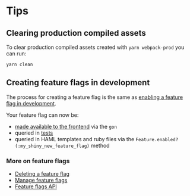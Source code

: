 # Tips

## Clearing production compiled assets

To clear production compiled assets created with `yarn webpack-prod` you can run:

```
yarn clean
```

## Creating feature flags in development

The process for creating a feature flag is the same as [enabling a feature flag in development](https://docs.gitlab.com/ee/development/feature_flags.html#enabling-a-feature-flag-in-development).

Your feature flag can now be:

- [made available to the frontend](https://docs.gitlab.com/ee/development/feature_flags.html#frontend) via the `gon`
- queried in [tests](https://docs.gitlab.com/ee/development/feature_flags.html#specs)
- queried in HAML templates and ruby files via the `Feature.enabled?(:my_shiny_new_feature_flag)` method

### More on feature flags

- [Deleting a feature flag](https://docs.gitlab.com/ee/api/features.html#delete-a-feature)
- [Manage feature flags](https://docs.gitlab.com/ee/development/feature_flags.html)
- [Feature flags API](https://docs.gitlab.com/ee/api/features.html)
